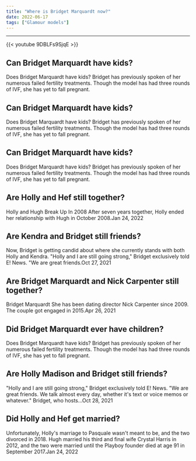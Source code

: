 ```yaml
---
title: "Where is Bridget Marquardt now?"
date: 2022-06-17
tags: ["Glamour models"]
---
```


---
{{< youtube 9DBLFs9SjqE >}}
## Can Bridget Marquardt have kids?
Does Bridget Marquardt have kids? Bridget has previously spoken of her numerous failed fertility treatments. Though the model has had three rounds of IVF, she has yet to fall pregnant.

## Can Bridget Marquardt have kids?
Does Bridget Marquardt have kids? Bridget has previously spoken of her numerous failed fertility treatments. Though the model has had three rounds of IVF, she has yet to fall pregnant.

## Can Bridget Marquardt have kids?
Does Bridget Marquardt have kids? Bridget has previously spoken of her numerous failed fertility treatments. Though the model has had three rounds of IVF, she has yet to fall pregnant.

## Are Holly and Hef still together?
Holly and Hugh Break Up In 2008 After seven years together, Holly ended her relationship with Hugh in October 2008.Jan 24, 2022

## Are Kendra and Bridget still friends?
Now, Bridget is getting candid about where she currently stands with both Holly and Kendra. "Holly and I are still going strong," Bridget exclusively told E! News. "We are great friends.Oct 27, 2021

## Are Bridget Marquardt and Nick Carpenter still together?
Bridget Marquardt She has been dating director Nick Carpenter since 2009. The couple got engaged in 2015.Apr 26, 2021

## Did Bridget Marquardt ever have children?
Does Bridget Marquardt have kids? Bridget has previously spoken of her numerous failed fertility treatments. Though the model has had three rounds of IVF, she has yet to fall pregnant.

## Are Holly Madison and Bridget still friends?
"Holly and I are still going strong," Bridget exclusively told E! News. "We are great friends. We talk almost every day, whether it's text or voice memos or whatever." Bridget, who hosts...Oct 28, 2021

## Did Holly and Hef get married?
Unfortunately, Holly's marriage to Pasquale wasn't meant to be, and the two divorced in 2018. Hugh married his third and final wife Crystal Harris in 2012, and the two were married until the Playboy founder died at age 91 in September 2017.Jan 24, 2022

